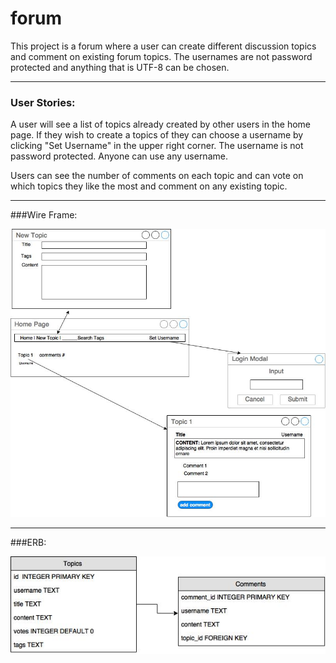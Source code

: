 # forum

This project is a forum where a user can create different discussion topics and comment on existing forum topics.  The usernames are not password protected and anything that is UTF-8 can be chosen.
___________________
### User Stories:

A user will see a list of topics already created by other users in the home page. If they wish to create a topics of they can choose a username by clicking "Set Username" in the upper right corner. The username is not password protected. Anyone can use any username.

Users can see the number of comments on each topic and can vote on which topics they like the most and comment on any existing topic. 

__________________
###Wire Frame:

![alt text](./img/wireframe.jpg "Wire Frame")

____________________
###ERB:

![alt text](./img/data.jpg "ERB")

